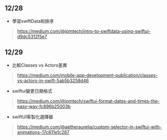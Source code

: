 ## 12/28
   * 學習swiftData和排序
> https://medium.com/@jpmtech/intro-to-swiftdata-using-swiftui-d9dc5312f5e7

## 12/29
   * 比較Classes vs Actors差異
> https://medium.com/mobile-app-development-publication/classes-vs-actors-in-swift-5ab5b3258d46

   * swiftui變更日期格式
> https://medium.com/@jpmtech/swiftui-format-dates-and-times-the-easy-way-fc896b25003b

   * swiftUI客製化選擇器
> https://medium.com/@aetheraurelia/custom-selector-in-swiftui-with-animations-17c611e1c287

